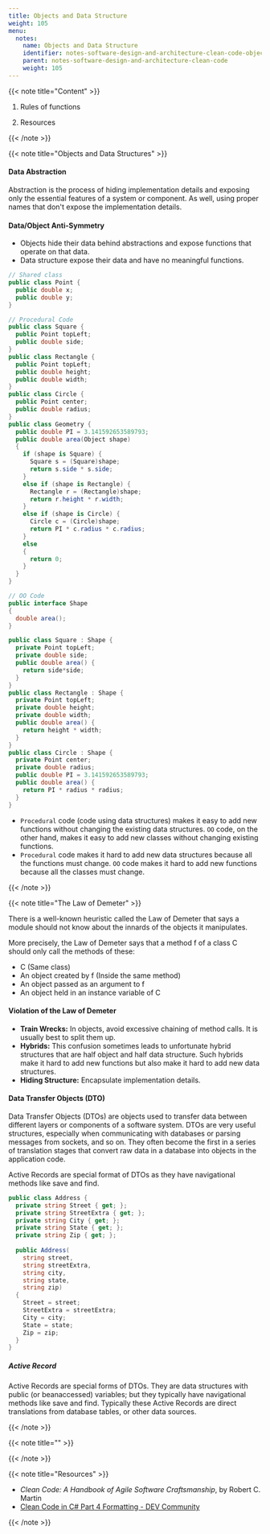 ```yaml
---
title: Objects and Data Structure
weight: 105
menu:
  notes:
    name: Objects and Data Structure
    identifier: notes-software-design-and-architecture-clean-code-objects-and-data-structure
    parent: notes-software-design-and-architecture-clean-code
    weight: 105
---
```


{{< note title="Content" >}}

1. Rules of functions

16. Resources

{{< /note >}}

{{< note title="Objects and Data Structures" >}}

#### Data Abstraction

Abstraction is the process of hiding implementation details and exposing only the essential features of a system or component. As well, using proper names that don't expose the implementation details.

#### Data/Object Anti-Symmetry

- Objects hide their data behind abstractions and expose functions that operate on that data.
- Data structure expose their data and have no meaningful functions.

```csharp
// Shared class
public class Point {
  public double x;
  public double y;
}

// Procedural Code
public class Square {
  public Point topLeft;
  public double side;
}
public class Rectangle {
  public Point topLeft;
  public double height;
  public double width;
}
public class Circle {
  public Point center;
  public double radius;
}
public class Geometry {
  public double PI = 3.141592653589793;
  public double area(Object shape)
  {
    if (shape is Square) {
      Square s = (Square)shape;
      return s.side * s.side;
    }
    else if (shape is Rectangle) {
      Rectangle r = (Rectangle)shape;
      return r.height * r.width;
    }
    else if (shape is Circle) {
      Circle c = (Circle)shape;
      return PI * c.radius * c.radius;
    }
    else 
    {
      return 0;
    }
  }
}

// OO Code
public interface Shape
{
  double area();
}

public class Square : Shape {
  private Point topLeft;
  private double side;
  public double area() {
    return side*side;
  }
}
public class Rectangle : Shape {
  private Point topLeft;
  private double height;
  private double width;
  public double area() {
    return height * width;
  }
}
public class Circle : Shape {
  private Point center;
  private double radius;
  public double PI = 3.141592653589793;
  public double area() {
    return PI * radius * radius;
  }
}

```
- `Procedural` code (code using data structures) makes it easy to add new functions without changing the existing data structures. `OO` code, on the other hand, makes it easy to add new classes without changing existing functions.
- `Procedural` code makes it hard to add new data structures because all the functions must change. `OO` code makes it hard to add new functions because all the classes must change.

{{< /note >}}

{{< note title="The Law of Demeter" >}}

There is a well-known heuristic called the Law of Demeter that says a module should not know about the innards of the objects it manipulates.

More precisely, the Law of Demeter says that a method f of a class C should only call the methods of these:

- C (Same class)
- An object created by f (Inside the same method)
- An object passed as an argument to f
- An object held in an instance variable of C

#### Violation of the Law of Demeter

- **Train Wrecks:** In objects, avoid excessive chaining of method calls. It is usually best to split them up.
- **Hybrids:** This confusion sometimes leads to unfortunate hybrid structures that are half object and half data structure. Such hybrids make it hard to add new functions but also make it hard to add new data structures.
- **Hiding Structure:** Encapsulate implementation details.

#### Data Transfer Objects (DTO)

Data Transfer Objects (DTOs) are objects used to transfer data between different layers or components of a software system.
DTOs are very useful structures, especially when communicating with databases or parsing messages from sockets, and so on. They often become the first in a series of translation stages that convert raw data in a database into objects in the application code.

Active Records are special format of DTOs as they have navigational methods like save and find.

```csharp
public class Address {
  private string Street { get; };
  private string StreetExtra { get; };
  private string City { get; };
  private string State { get; };
  private string Zip { get; };
  
  public Address(
    string street,
    string streetExtra,
    string city,
    string state,
    string zip)
  {
    Street = street;
    StreetExtra = streetExtra;
    City = city;
    State = state;
    Zip = zip;
  }
}
```

##### Active Record

Active Records are special forms of DTOs. They are data structures with public (or beanaccessed) variables; but they typically have navigational methods like save and find. Typically these Active Records are direct translations from database tables, or other data sources.

{{< /note >}}

{{< note title="" >}}

{{< /note >}}

{{< note title="Resources" >}}

* *Clean Code: A Handbook of Agile Software Craftsmanship*, by Robert C. Martin
* [Clean Code in C# Part 4 Formatting - DEV Community](https://dev.to/caiocesar/clean-code-in-c-part-4-formatting-1b1h)

{{< /note >}}
